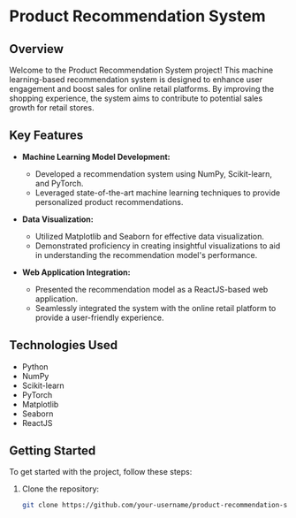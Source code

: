 # Product Recommendation System

## Overview

Welcome to the Product Recommendation System project! This machine learning-based recommendation system is designed to enhance user engagement and boost sales for online retail platforms. By improving the shopping experience, the system aims to contribute to potential sales growth for retail stores.

## Key Features

- **Machine Learning Model Development:**
  - Developed a recommendation system using NumPy, Scikit-learn, and PyTorch.
  - Leveraged state-of-the-art machine learning techniques to provide personalized product recommendations.

- **Data Visualization:**
  - Utilized Matplotlib and Seaborn for effective data visualization.
  - Demonstrated proficiency in creating insightful visualizations to aid in understanding the recommendation model's performance.

- **Web Application Integration:**
  - Presented the recommendation model as a ReactJS-based web application.
  - Seamlessly integrated the system with the online retail platform to provide a user-friendly experience.

## Technologies Used

- Python
- NumPy
- Scikit-learn
- PyTorch
- Matplotlib
- Seaborn
- ReactJS

## Getting Started

To get started with the project, follow these steps:

1. Clone the repository:

   ```bash
   git clone https://github.com/your-username/product-recommendation-system.git
